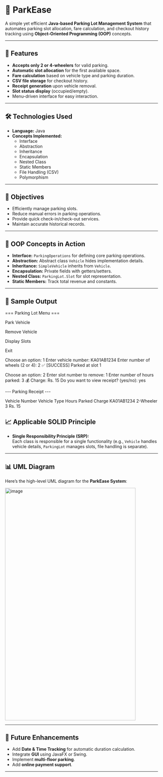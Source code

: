 # 🚗 ParkEase 

A simple yet efficient **Java-based Parking Lot Management System** that automates parking slot allocation, fare calculation, and checkout history tracking using **Object-Oriented Programming (OOP)** concepts.

---

## 📌 Features
- **Accepts only 2 or 4-wheelers** for valid parking.
- **Automatic slot allocation** for the first available space.
- **Fare calculation** based on vehicle type and parking duration.
- **CSV file storage** for checkout history.
- **Receipt generation** upon vehicle removal.
- **Slot status display** (occupied/empty).
- Menu-driven interface for easy interaction.

---

## 🛠️ Technologies Used
- **Language:** Java
- **Concepts Implemented:**
  - Interface
  - Abstraction
  - Inheritance
  - Encapsulation
  - Nested Class
  - Static Members
  - File Handling (CSV)
  - Polymorphism

---

## 🎯 Objectives
- Efficiently manage parking slots.
- Reduce manual errors in parking operations.
- Provide quick check-in/check-out services.
- Maintain accurate historical records.

---

## 🧩 OOP Concepts in Action
- **Interface:** `ParkingOperations` for defining core parking operations.
- **Abstraction:** Abstract class `Vehicle` hides implementation details.
- **Inheritance:** `SimpleVehicle` inherits from `Vehicle`.
- **Encapsulation:** Private fields with getters/setters.
- **Nested Class:** `ParkingLot.Slot` for slot representation.
- **Static Members:** Track total revenue and constants.

---

## 📝 Sample Output
=== Parking Lot Menu ===

Park Vehicle

Remove Vehicle

Display Slots

Exit

Choose an option: 1
Enter vehicle number: KA01AB1234
Enter number of wheels (2 or 4): 2
✅ [SUCCESS] Parked at slot 1

Choose an option: 2
Enter slot number to remove: 1
Enter number of hours parked: 3
💰 Charge: Rs. 15
Do you want to view receipt? (yes/no): yes

--- Parking Receipt ---

Vehicle Number	Vehicle Type	Hours Parked	Charge
KA01AB1234	2-Wheeler	3	Rs. 15
## 📈 Applicable SOLID Principle
- **Single Responsibility Principle (SRP):**  
  Each class is responsible for a single functionality (e.g., `Vehicle` handles vehicle details, `ParkingLot` manages slots, file handling is separate).

---

## 📊 UML Diagram
Here’s the high-level UML diagram for the **ParkEase System**:

<img width="430" height="766" alt="image" src="https://github.com/user-attachments/assets/1d129ae8-6fc8-4ebb-908a-ba607888afd7" />





---

## 🔮 Future Enhancements
- Add **Date & Time Tracking** for automatic duration calculation.
- Integrate **GUI** using JavaFX or Swing.
- Implement **multi-floor parking**.
- Add **online payment support**.

---
